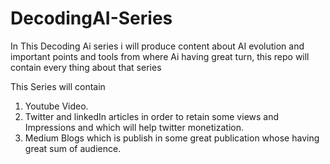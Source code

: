 # DecodingAI-Series
In This Decoding Ai series i will produce content about AI evolution and important points and tools from where Ai having great turn, this repo will contain every thing about that series 


This Series will contain
1. Youtube Video.
2. Twitter and linkedIn articles in order to retain some views and Impressions and which will help twitter monetization.
3. Medium Blogs which is publish in some great publication whose having great sum of audience.
